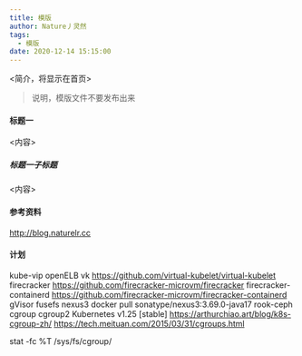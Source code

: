 ```yaml
---
title: 模版
author: Nature丿灵然
tags:
  - 模版
date: 2020-12-14 15:15:00
---
```

<简介，将显示在首页>

<!--more-->

> 说明，模版文件不要发布出来

#### 标题一

<内容>

##### 标题一子标题

<内容>

#### 参考资料

<http://blog.naturelr.cc>

#### 计划

kube-vip
openELB
vk  <https://github.com/virtual-kubelet/virtual-kubelet>
firecracker <https://github.com/firecracker-microvm/firecracker>
firecracker-containerd <https://github.com/firecracker-microvm/firecracker-containerd>
gVisor
fusefs
nexus3 docker pull sonatype/nexus3:3.69.0-java17
rook-ceph
cgroup cgroup2  Kubernetes v1.25 [stable] <https://arthurchiao.art/blog/k8s-cgroup-zh/>  <https://tech.meituan.com/2015/03/31/cgroups.html>

stat -fc %T /sys/fs/cgroup/
